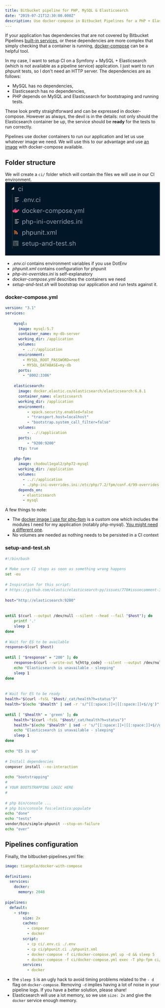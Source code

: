 ```yaml
---
title: Bitbucket pipeline for PHP, MySQL & Elasticsearch
date: "2019-07-21T12:30:00.000Z"
description: Use docker-compose in Bitbucket Pipelines for a PHP + Elasticsearch + MySQL project
---
```


If your application has dependencies that are not covered by Bitbucket Pipelines [built-in services](https://confluence.atlassian.com/bitbucket/use-services-and-databases-in-bitbucket-pipelines-874786688.html), or these dependencies are more complex that simply checking that a container is running, [docker-compose](https://docs.docker.com/compose/) can be a helpful tool.  


In my case, I want to setup CI on a Symfony + MySQL + Elasticsearch (which is not available as a pipeline service) application. I just want to run phpunit tests, so I don't need an HTTP server. The dependencies are as follows:

* MySQL has no dependencies,
* Elasticsearch has no dependencies,
* PHP depends on MySQL and Elasticsearch for bootstraping and running tests.

These look pretty straightforward and can be expressed in docker-compose. However as always, the devil is in the details: not only should the Elasticsearch container be up, the service should be **ready** for the tests to run correctly.


Pipelines use docker containers to run our application and let us use whatever image we need. We will use this to our advantage and use [an image](https://github.com/tiangolo/docker-with-compose) with docker-compose available.


## Folder structure

We will create a `ci/` folder which will contain the files we will use in our CI environment.  
![Folder structure](./folder.png)

* *.env.ci* contains environment variables if you use DotEnv
* *phpunit.xml* contains configuration for phpunit
* *php-ini-overrides.ini* is self-explanatory
* *docker-compose.yml* describes the containers we need
* *setup-and-test.sh* will bootstrap our application and run tests against it.

### docker-compose.yml

```yaml
version: "3.1"
services:

    mysql:
      image: mysql:5.7
      container_name: my-db-server
      working_dir: /application
      volumes:
        - ../:/application
      environment:
        - MYSQL_ROOT_PASSWORD=root
        - MYSQL_DATABASE=my-db
      ports:
        - "8002:3306"

    elasticsearch:
      image: docker.elastic.co/elasticsearch/elasticsearch:6.8.1
      container_name: elasticsearch
      working_dir: /application
      environment:
          - xpack.security.enabled=false
          - "transport.host=localhost"
          - "bootstrap.system_call_filter=false"
      volumes:
          - ../:/application
      ports:
          - "9200:9200"
      tty: true

    php-fpm:
      image: chodoul1egal2/php72-mysql
      working_dir: /application
      volumes:
        - ../:/application
        - ./php-ini-overrides.ini:/etc/php/7.2/fpm/conf.d/99-overrides.ini
      depends_on:
        - elasticsearch
        - mysql

```


A few things to note:

* The [docker image I use for php-fpm](https://hub.docker.com/r/chodoul1egal2/php72-mysql) is a custom one which includes the modules I need for my application (notably php-mysql). [You might need a different one](https://phpdocker.io/).
* No volumes are needed as nothing needs to be persisted in a CI context

### setup-and-test.sh

```bash
#!/bin/bash

# Make sure CI stops as soon as something wrong happens
set -eu

# Inspiration for this script:
# https://github.com/elastic/elasticsearch-py/issues/778#issuecomment-384389668

host="http://elasticsearch:9200"


until $(curl --output /dev/null --silent --head --fail "$host"); do
    printf '.'
    sleep 1
done

# Wait for ES to be available
response=$(curl $host)

until [ "$response" = "200" ]; do
    response=$(curl --write-out %{http_code} --silent --output /dev/null "$host")
    echo "Elasticsearch is unavailable - sleeping"
    sleep 1
done


# Wait for ES to be ready
health="$(curl -fsSL "$host/_cat/health?h=status")"
health="$(echo "$health" | sed -r 's/^[[:space:]]+|[[:space:]]+$//g')"

until [ "$health" = 'green' ]; do
    health="$(curl -fsSL "$host/_cat/health?h=status")"
    health="$(echo "$health" | sed -r 's/^[[:space:]]+|[[:space:]]+$//g')"
    echo "Elasticsearch is unavailable - sleeping"
    sleep 1
done

echo "ES is up"

# Install dependencies
composer install --no-interaction

echo "bootstrapping"
#
# YOUR BOOTSTRAPPING LOGIC HERE
#

# php bin/console ...
# php bin/console fos:elastica:populate
echo "done"
echo "tests"
vendor/bin/simple-phpunit --stop-on-failure 
echo "over"

```


## Pipelines configuration

Finally, the bitbucket-pipelines.yml file:  

```yaml
image: tiangolo/docker-with-compose

definitions:
  services: 
    docker:
      memory: 2048

pipelines:
  default:
    - step:
        size: 2x
        caches:
          - composer
          - docker
        script:
          - cp ci/.env.ci ./.env
          - cp ci/phpunit.ci ./phpunit.xml
          - docker-compose -f ci/docker-compose.yml up -d && sleep 5
          - docker-compose -f ci/docker-compose.yml exec -T php-fpm ci/setup-and-test.sh 
        services: 
          - docker 
```

* the `sleep 5` is an ugly hack to avoid timing problems related to the `- d` flag on `docker-compose`. Removing `-d` implies having a lot of noise in your pipeline logs. If you have a better solution, please share!
* Elasticsearch will use a lot memory, so we use `size: 2x` and give the `docker` service enough memory.